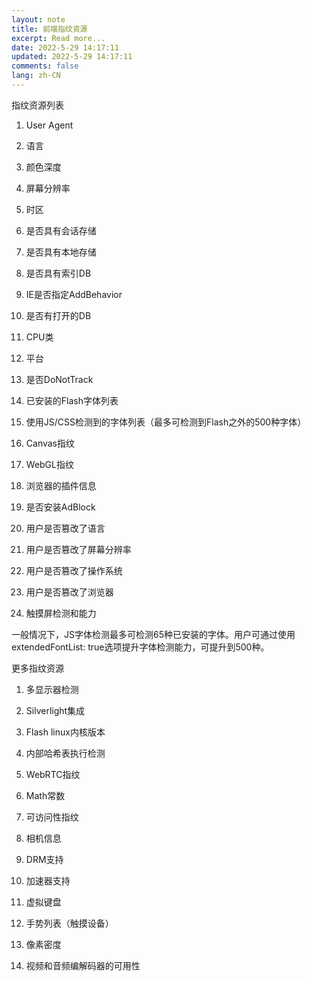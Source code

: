 ```yaml
---
layout: note
title: 前端指纹资源
excerpt: Read more...
date: 2022-5-29 14:17:11
updated: 2022-5-29 14:17:11
comments: false
lang: zh-CN
---
```


指纹资源列表

1. User Agent

2. 语言

3. 颜色深度

4. 屏幕分辨率

5. 时区

6. 是否具有会话存储

7. 是否具有本地存储

8. 是否具有索引DB

9. IE是否指定AddBehavior

10. 是否有打开的DB

11. CPU类

12. 平台

13. 是否DoNotTrack

14. 已安装的Flash字体列表

15. 使用JS/CSS检测到的字体列表（最多可检测到Flash之外的500种字体）

16. Canvas指纹

17. WebGL指纹

18. 浏览器的插件信息

19. 是否安装AdBlock

20. 用户是否篡改了语言

21. 用户是否篡改了屏幕分辨率

22. 用户是否篡改了操作系统

23. 用户是否篡改了浏览器

24. 触摸屏检测和能力

一般情况下，JS字体检测最多可检测65种已安装的字体。用户可通过使用extendedFontList: true选项提升字体检测能力，可提升到500种。

更多指纹资源

1. 多显示器检测

2. Silverlight集成

3. Flash linux内核版本

4. 内部哈希表执行检测

5. WebRTC指纹

6. Math常数

7. 可访问性指纹

8. 相机信息

9. DRM支持

10. 加速器支持

11. 虚拟键盘

12. 手势列表（触摸设备）

13. 像素密度

14. 视频和音频编解码器的可用性
  